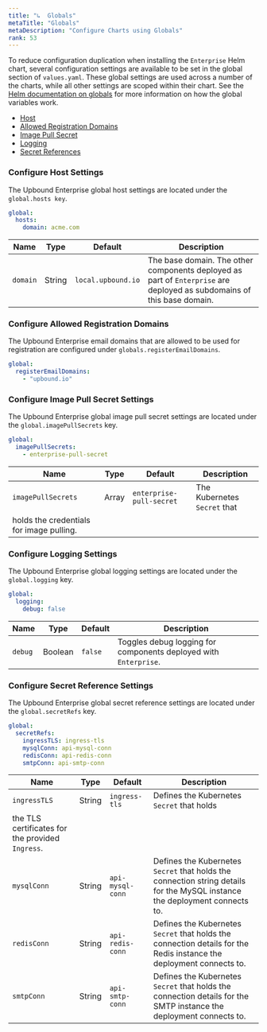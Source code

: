 ```yaml
---
title: "↳  Globals"
metaTitle: "Globals"
metaDescription: "Configure Charts using Globals"
rank: 53
---
```


To reduce configuration duplication when installing the `Enterprise` Helm chart, 
several configuration settings are available to be set in the global section of 
`values.yaml`. These global settings are used across a number of the charts, 
while all other settings are scoped within their chart. See the 
[Helm documentation on globals] for more information on how the global variables 
work.

- [Host]
- [Allowed Registration Domains]
- [Image Pull Secret]
- [Logging]
- [Secret References]


### Configure Host Settings
The Upbound Enterprise global host settings are located under the `global.hosts key`.
```yaml
global:
  hosts:
    domain: acme.com
```
|Name|Type|Default|Description|
|----|----|-------|-----------|
|`domain`|String|`local.upbound.io`|The base domain. The other components deployed as part of `Enterprise` are deployed as subdomains of this base domain.|

### Configure Allowed Registration Domains
The Upbound Enterprise email domains that are allowed to be used for 
registration are configured under `globals.registerEmailDomains`.

```yaml
global:
  registerEmailDomains:
    - "upbound.io"
```

### Configure Image Pull Secret Settings
The Upbound Enterprise global image pull secret settings are located under the 
`global.imagePullSecrets` key.

```yaml
global:
  imagePullSecrets:
    - enterprise-pull-secret
```
|Name|Type|Default|Description|
|----|----|-------|-----------|
|`imagePullSecrets`|Array|`enterprise-pull-secret`|The Kubernetes `Secret` that 
holds the credentials for image pulling.|

### Configure Logging Settings
The Upbound Enterprise global logging settings are located under the 
`global.logging` key.

```yaml
global:
  logging:
    debug: false
```
|Name|Type|Default|Description|
|----|----|-------|-----------|
|`debug`|Boolean|`false`|Toggles debug logging for components deployed with `Enterprise`.|

### Configure Secret Reference Settings
The Upbound Enterprise global secret reference settings are located under the 
`global.secretRefs` key.

```yaml
global:
  secretRefs:
    ingressTLS: ingress-tls
    mysqlConn: api-mysql-conn
    redisConn: api-redis-conn
    smtpConn: api-smtp-conn
```
|Name|Type|Default|Description|
|----|----|-------|-----------|
|`ingressTLS`|String|`ingress-tls`|Defines the Kubernetes `Secret` that holds 
the TLS certificates for the provided `Ingress`.|
|`mysqlConn`|String|`api-mysql-conn`|Defines the Kubernetes `Secret` that holds the connection string details for the MySQL instance the deployment connects to.|
|`redisConn`|String|`api-redis-conn`|Defines the Kubernetes `Secret` that holds the connection details for the Redis instance the deployment connects to.|
|`smtpConn`|String|`api-smtp-conn`|Defines the Kubernetes `Secret` that holds the connection details for the SMTP instance the deployment connects to.|

<!-- Links -->
[Helm documentation on globals]: https://helm.sh/docs/chart_template_guide/subcharts_and_globals/#global-chart-values
[Host]: #configure-host-settings
[Allowed Registration Domains]: #configure-allowed-registration-domains
[Image Pull Secret]: #configure-image-pull-secret-settings
[Logging]: #configure-logging-settings
[Secret References]: #configure-secret-references-settings